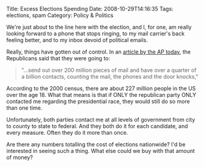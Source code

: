 Title: Excess Elections Spending
Date: 2008-10-29T14:16:35
Tags: elections, spam
Category: Policy & Politics

We're just about to the line here with the election, and I, for one, am really looking forward to a phone that stops ringing, to my mail carrier's back feeling better, and to my inbox devoid of political emails. 

Really, things have gotten out of control. In an <a href="http://ap.google.com/article/ALeqM5iXAkBilVhjbpsgAAHfgp6kGEShvwD944BQP84">article by the AP today</a>, the Republicans said that they were going to: <blockquote>"...send out over 200 million pieces of mail and have over a quarter of a billion contacts, counting the mail, the phones and the door knocks,"</blockquote>According to the 2000 census, there are about 227 million people in the US over the age 18. What that means is that if ONLY the republican party ONLY contacted me regarding the presidential race, they would still do so more than one time.

Unfortunately, both parties contact me at all levels of government from city to county to state to federal. And they both do it for each candidate, and every measure. Often they do it more than once. 

Are there any numbers totalling the cost of elections nationwide? I'd be interested in seeing such a thing. What else could we buy with that amount of money? 

